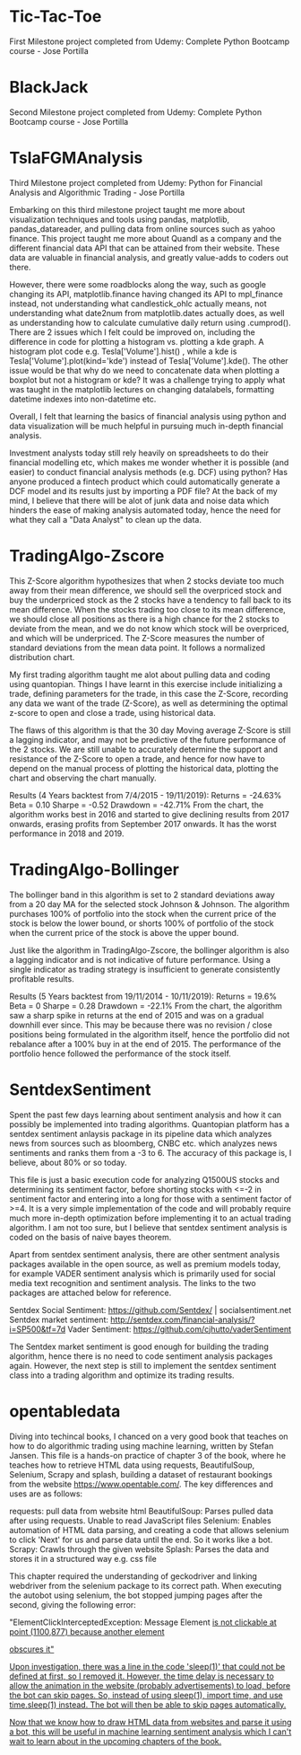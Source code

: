 # Tic-Tac-Toe
First Milestone project completed from Udemy: Complete Python Bootcamp course - Jose Portilla

# BlackJack
Second Milestone project completed from Udemy: Complete Python Bootcamp course - Jose Portilla

# TslaFGMAnalysis
Third Milestone project completed from Udemy: Python for Financial Analysis and Algorithmic Trading - Jose Portilla

Embarking on this third milestone project taught me more about visualization techniques and tools using pandas, matplotlib, pandas_datareader, and pulling data from online sources such as yahoo finance. This project taught me more about Quandl as a company and the different financial data API that can be attained from their website. These data are valuable in financial analysis, and greatly value-adds to coders out there. 

However, there were some roadblocks along the way, such as google changing its API, matplotlib.finance having changed its API to mpl_finance instead, not understanding what candlestick_ohlc actually means, not understanding what date2num from matplotlib.dates actually does, as well as understanding how to calculate cumulative daily return using .cumprod(). There are 2 issues which I felt could be improved on, including the difference in code for plotting a histogram vs. plotting a kde graph. A histogram plot code e.g. Tesla['Volume'].hist() , while a kde is Tesla['Volume'].plot(kind='kde') instead of Tesla['Volume'].kde(). The other issue would be that why do we need to concatenate data when plotting a boxplot but not a histogram or kde? It was a challenge trying to apply what was taught in the matplotlib lectures on changing datalabels, formatting datetime indexes into non-datetime etc. 

Overall, I felt that learning the basics of financial analysis using python and data visualization will be much helpful in pursuing much in-depth financial analysis. 

Investment analysts today still rely heavily on spreadsheets to do their financial modelling etc, which makes me wonder whether it is possible (and easier) to conduct financial analysis methods (e.g. DCF) using python? Has anyone produced a fintech product which could automatically generate a DCF model and its results just by importing a PDF file? At the back of my mind, I believe that there will be alot of junk data and noise data which hinders the ease of making analysis automated today, hence the need for what they call a "Data Analyst" to clean up the data.

# TradingAlgo-Zscore
This Z-Score algorithm hypothesizes that when 2 stocks deviate too much away from their mean difference, we should sell the overpriced stock and buy the underpriced stock as the 2 stocks have a tendency to fall back to its mean difference. When the stocks trading too close to its mean difference, we should close all positions as there is a high chance for the 2 stocks to deviate from the mean, and we do not know which stock will be overpriced, and which will be underpriced. The Z-Score measures the number of standard deviations from the mean data point. It follows a normalized distribution chart.

My first trading algorithm taught me alot about pulling data and coding using quantopian. Things I have learnt in this exercise include initializing a trade, defining parameters for the trade, in this case the Z-Score, recording any data we want of the trade (Z-Score), as well as determining the optimal z-score to open and close a trade, using historical data. 

The flaws of this algorithm is that the 30 day Moving average Z-Score is still a lagging indicator, and may not be predictive of the future performance of the 2 stocks. We are still unable to accurately determine the support and resistance of the Z-Score to open a trade, and hence for now have to depend on the manual process of plotting the historical data, plotting the chart and observing the chart manually.

Results (4 Years backtest from 7/4/2015 - 19/11/2019):
Returns = -24.63%
Beta = 0.10
Sharpe = -0.52
Drawdown = -42.71%
From the chart, the algorithm works best in 2016 and started to give declining results from 2017 onwards, erasing profits from September 2017 onwards. It has the worst performance in 2018 and 2019.

# TradingAlgo-Bollinger
The bollinger band in this algorithm is set to 2 standard deviations away from a 20 day MA for the selected stock Johnson & Johnson. The algorithm purchases 100% of portfolio into the stock when the current price of the stock is below the lower bound, or shorts 100% of portfolio of the stock when the current price of the stock is above the upper bound.

Just like the algorithm in TradingAlgo-Zscore, the bollinger algorithm is also a lagging indicator and is not indicative of future performance. Using a single indicator as trading strategy is insufficient to generate consistently profitable results.

Results (5 Years backtest from 19/11/2014 - 10/11/2019):
Returns = 19.6%
Beta = 0
Sharpe = 0.28
Drawdown = -22.1%
From the chart, the algorithm saw a sharp spike in returns at the end of 2015 and was on a gradual downhill ever since. This may be because there was no revision / close positions being formulated in the algorithm itself, hence the portfolio did not rebalance after a 100% buy in at the end of 2015. The performance of the portfolio hence followed the performance of the stock itself.

# SentdexSentiment
Spent the past few days learning about sentiment analysis and how it can possibly be implemented into trading algorithms. Quantopian platform has a sentdex sentiment anlaysis package in its pipeline data which analyzes news from sources such as bloomberg, CNBC etc. which analyzes news sentiments and ranks them from a -3 to 6. The accuracy of this package is, I believe, about 80% or so today.

This file is just a basic execution code for analyzing Q1500US stocks and determining its sentiment factor, before shorting stocks with <=-2 in sentiment factor and entering into a long for those with a sentiment factor of >=4. It is a very simple implementation of the code and will probably require much more in-depth optimization before implementing it to an actual trading algorithm. I am not too sure, but I believe that sentdex sentiment analysis is coded on the basis of naive bayes theorem.

Apart from sentdex sentiment analysis, there are other sentment analysis packages available in the open source, as well as premium models today, for example VADER sentiment analysis which is primarily used for social media text recognition and sentiment analysis. The links to the two packages are attached below for reference.

Sentdex Social Sentiment: https://github.com/Sentdex/ | socialsentiment.net
Sentdex market sentiment: http://sentdex.com/financial-analysis/?i=SP500&tf=7d
Vader Sentiment: https://github.com/cjhutto/vaderSentiment

The Sentdex market sentiment is good enough for building the trading algorithm, hence there is no need to code sentiment analysis packages again. However, the next step is still to implement the sentdex sentiment class into a trading algorithm and optimize its trading results.

# opentabledata
Diving into techincal books, I chanced on a very good book that teaches on how to do algorithmic trading using machine learning, written by Stefan Jansen. This file is a hands-on practice of chapter 3 of the book, where he teaches how to retrieve HTML data using requests, BeautifulSoup, Selenium, Scrapy and splash, building a dataset of restaurant bookings from the website https://www.opentable.com/. The key differences and uses are as follows:

requests: pull data from website html
BeautifulSoup: Parses pulled data after using requests. Unable to read JavaScript files
Selenium: Enables automation of HTML data parsing, and creating a code that allows selenium to click 'Next' for us and parse data until the end. So it works like a bot.
Scrapy: Crawls through the given website
Splash: Parses the data and stores it in a structured way e.g. css file

This chapter required the understanding of geckodriver and linking webdriver from the selenium package to its correct path. When executing the autobot using selenium, the bot stopped jumping pages after the second, giving the following error:

"ElementClickInterceptedException: Message Element <a class="pagination-link pagination-next" href="fake url"> is not clickable at point (1100,877) because another element <div id="loading_animation" class="loader"> obscures it"
  
Upon investigation, there was a line in the code 'sleep(1)' that could not be defined at first, so I removed it. However, the time delay is necessary to allow the animation in the website (probably advertisements) to load, before the bot can skip pages. So, instead of using sleep(1), import time, and use time.sleep(1) instead. The bot will then be able to skip pages automatically.

Now that we know how to draw HTML data from websites and parse it using a bot, this will be useful in machine learning sentiment analysis which I can't wait to learn about in the upcoming chapters of the book.
